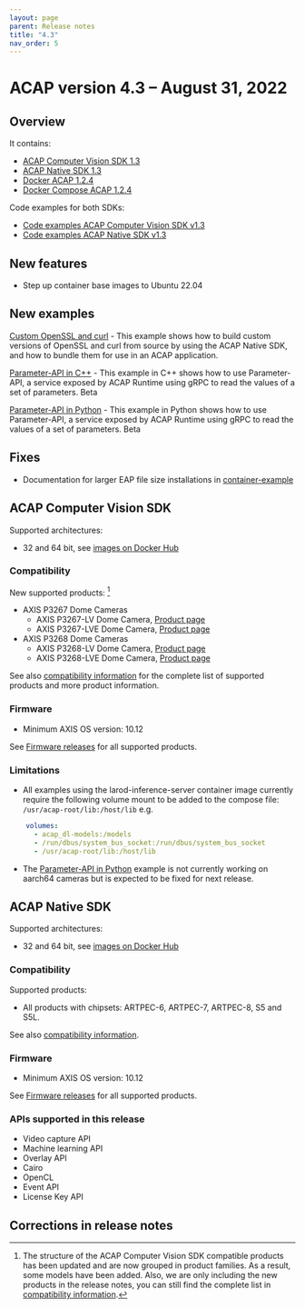 ```yaml
---
layout: page
parent: Release notes
title: "4.3"
nav_order: 5
---
```


# ACAP version 4.3 – August 31, 2022

## Overview

It contains:

- [ACAP Computer Vision SDK 1.3](#acap-computer-vision-sdk)
- [ACAP Native SDK 1.3](#acap-native-sdk)
- [Docker ACAP 1.2.4](https://github.com/AxisCommunications/docker-acap)
- [Docker Compose ACAP 1.2.4](https://github.com/AxisCommunications/docker-compose-acap)

Code examples for both SDKs:

- [Code examples ACAP Computer Vision SDK v1.3](https://github.com/AxisCommunications/acap-computer-vision-sdk-examples)
- [Code examples ACAP Native SDK v1.3](https://github.com/AxisCommunications/acap-native-sdk-examples)

## New features

- Step up container base images to Ubuntu 22.04

## New examples

[Custom OpenSSL and curl](https://github.com/AxisCommunications/acap-native-sdk-examples/tree/main/utility-libraries/openssl_curl_example) - This example shows how to build custom versions of OpenSSL and curl from source by using the ACAP Native SDK, and how to bundle them for use in an ACAP application.

<!-- markdownlint-disable MD033 -->
[Parameter-API in C++](https://github.com/AxisCommunications/acap-computer-vision-sdk-examples/tree/main/parameter-api-cpp) - This example in C++ shows how to use Parameter-API, a service exposed by ACAP Runtime using gRPC to read the values of a set of parameters. <a class="label label-purple">Beta</a>

<!-- markdownlint-disable MD033 -->
[Parameter-API in Python](https://github.com/AxisCommunications/acap-computer-vision-sdk-examples/tree/main/parameter-api-python) - This example in Python shows how to use Parameter-API, a service exposed by ACAP Runtime using gRPC to read the values of a set of parameters. <a class="label label-purple">Beta</a>

## Fixes

- Documentation for larger EAP file size installations in [container-example](https://github.com/AxisCommunications/acap-native-sdk-examples/tree/main/container-example)

## ACAP Computer Vision SDK

Supported architectures:

- 32 and 64 bit, see [images on Docker Hub](https://hub.docker.com/r/axisecp/acap-computer-vision-sdk)

### Compatibility

New supported products: [^1]

- AXIS P3267 Dome Cameras
  - AXIS P3267-LV Dome Camera, [Product page](https://www.axis.com/products/axis-p3267-lv)
  - AXIS P3267-LVE Dome Camera, [Product page](https://www.axis.com/products/axis-p3267-lve)
- AXIS P3268 Dome Cameras
  - AXIS P3268-LV Dome Camera, [Product page](https://www.axis.com/products/axis-p3268-lv)
  - AXIS P3268-LVE Dome Camera, [Product page](https://www.axis.com/products/axis-p3268-lve)

See also [compatibility information](../axis-devices-and-compatibility) for the complete list of
supported products and more product information.

### Firmware

- Minimum AXIS OS version: 10.12

See [Firmware releases](https://www.axis.com/support/firmware) for all supported products.

### Limitations

- All examples using the larod-inference-server container image currently require the following volume mount to be added to the compose file: `/usr/acap-root/lib:/host/lib` e.g.

```yaml
    volumes:
      - acap_dl-models:/models
      - /run/dbus/system_bus_socket:/run/dbus/system_bus_socket
      - /usr/acap-root/lib:/host/lib
 ```

- The [Parameter-API in Python](https://github.com/AxisCommunications/acap-computer-vision-sdk-examples/tree/main/parameter-api-python) example is not currently working on aarch64 cameras but is expected to be fixed for next release.

## ACAP Native SDK

Supported architectures:

- 32 and 64 bit, see [images on Docker Hub](https://hub.docker.com/r/axisecp/acap-native-sdk)

### Compatibility

Supported products:

- All products with chipsets: ARTPEC-6, ARTPEC-7, ARTPEC-8, S5 and S5L.

See also [compatibility information](../axis-devices-and-compatibility).

### Firmware

- Minimum AXIS OS version: 10.12

See [Firmware releases](https://www.axis.com/support/firmware) for all supported products.

### APIs supported in this release

- Video capture API
- Machine learning API
- Overlay API
- Cairo
- OpenCL
- Event API
- License Key API

## Corrections in release notes

[^1]: The structure of the ACAP Computer Vision SDK compatible products has been updated and are now grouped in product families. As a result, some models have been added. Also, we are only including the new products in the release notes, you can still find the complete list in [compatibility information](../axis-devices-and-compatibility).
